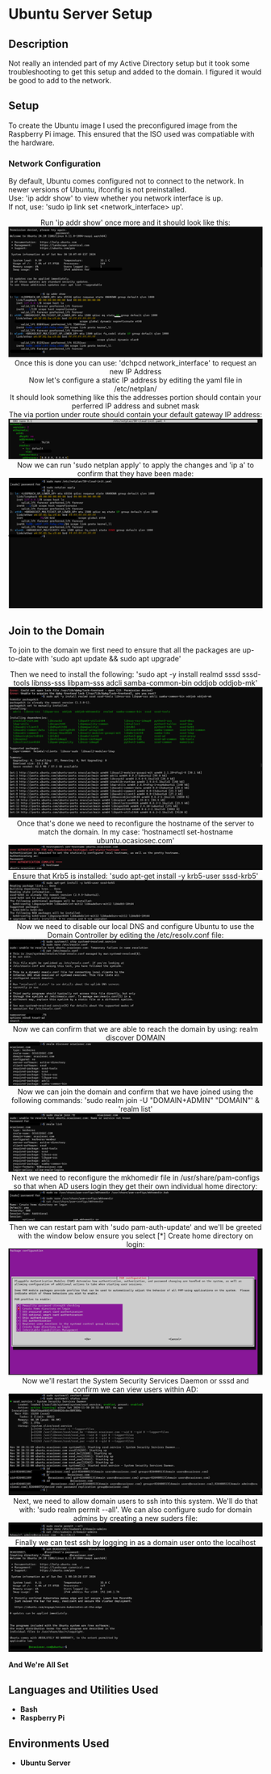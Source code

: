 <h1>Ubuntu Server Setup</h1>

<h2>Description</h2>
Not really an intended part of my Active Directory setup but it took some troubleshooting to get this setup and added to the domain. I figured it would be good to add to the network.
<br />

<h2>Setup</h2>
To create the Ubuntu image I used the preconfigured image from the Raspberry Pi image. This ensured that the ISO used was compatiable with the hardware.
<br />
<h3>Network Configuration</h3>

By default, Ubuntu comes configured not to connect to the network. In newer versions of Ubuntu, ifconfig is not preinstalled. <br />
Use: 'ip addr show' to view whether you network interface is up. <br />
If not, use: 'sudo ip link set <network_interface> up'. <br />
<p align="center">
Run 'ip addr show' once more and it should look like this:
<img src="/imgs/network_up.png"/>
Once this is done you can use: 'dchpcd network_interface' to request an new IP Address <br />
Now let's configure a static IP address by editing the yaml file in /etc/netplan/ <br />
It should look something like this the addresses portion should contain your perferred IP address and subnet mask <br />
The via portion under route should contain your default gateway IP address:
<img src="/imgs/netplan.png"/>
Now we can run 'sudo netplan apply' to apply the changes and 'ip a' to confirm that they have been made:
<img src="/imgs/netplan_apply.png"/>
</p>
<h2>Join to the Domain</h2>
To join to the domain we first need to ensure that all the packages are up-to-date with 'sudo apt update && sudo apt upgrade' <br />
<p align="center">
Then we need to install the following: 'sudo apt -y install realmd sssd sssd-tools libnss-sss libpam-sss adcli samba-common-bin oddjob oddjob-mk' <br />
<img src="/imgs/install_pkgs.png"/>
Once that's done we need to reconfigure the hostname of the server to match the domain. In my case: 'hostnamectl set-hostname ubuntu.ocasiosec.com'
<img src="/imgs/ubuntu_hostname.png"/>
Ensure that Krb5 is installed: 'sudo apt-get install -y krb5-user sssd-krb5'
<img src="/imgs/krb5.png"/>
Now we need to disable our local DNS and configure Ubuntu to use the Domain Controller by editing the /etc/resolv.conf file:
<img src="/imgs/disable_dns.png"/>
Now we can confirm that we are able to reach the domain by using: realm discover DOMAIN
<img src="/imgs/realm_discover.png"/>
Now we can join the domain and confirm that we have joined using the following commands: 'sudo realm join -U "DOMAIN+ADMIN" "DOMAIN"'
& 'realm list'
<img src="/imgs/realm_join.png"/>
Next we need to reconfigure the mkhomedir file in /usr/share/pam-configs so that when AD users login they get their own individual home directory:
<img src="/imgs/change_pam.png"/>
Then we can restart pam with 'sudo pam-auth-update' and we'll be greeted with the window below ensure you select [*] Create home directory on login:
<img src="/imgs/pam-auth-update.png"/>
Now we'll restart the System Security Services Daemon or sssd and confirm we can view users within AD:
<img src="/imgs/sssd_restart.png"/>
Next, we need to allow domain users to ssh into this system. We'll do that with: 'sudo realm permit --all'. We can also configure sudo for domain admins by creating a new suders file:
<img src="/imgs/allow_ssh.png"/>
Finally we can test ssh by logging in as a domain user onto the localhost
<img src="/imgs/testing_ssh.png"/>
</p>
<b>And We're All Set</b>
  
<br />
<h2>Languages and Utilities Used</h2>

- <b>Bash</b> 
- <b>Raspberry Pi</b>

<h2>Environments Used </h2>

- <b>Ubuntu Server</b>


<!--
 ```diff
- text in red
+ text in green
! text in orange
# text in gray
@@ text in purple (and bold)@@
```
--!>
